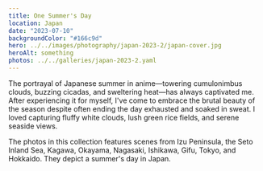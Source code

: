 ```yaml
---
title: One Summer's Day
location: Japan
date: "2023-07-10"
backgroundColor: "#166c9d"
hero: ../../images/photography/japan-2023-2/japan-cover.jpg
heroAlt: something
photos: ../../galleries/japan-2023-2.yaml
---
```


The portrayal of Japanese summer in anime&mdash;towering cumulonimbus clouds, buzzing cicadas, and sweltering
heat&mdash;has always captivated me. After experiencing it for myself, I've come to embrace the brutal beauty
of the season despite often ending the day exhausted and soaked in sweat. I loved capturing fluffy white clouds,
lush green rice fields, and serene seaside views.

The photos in this collection features scenes from Izu Peninsula, the Seto Inland Sea, Kagawa, Okayama,
Nagasaki, Ishikawa, Gifu, Tokyo, and Hokkaido. They depict a summer's day in Japan.
